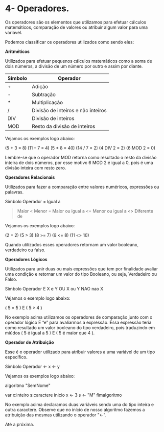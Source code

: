 # 4- Operadores.

Os operadores são os elementos que utilizamos para efetuar cálculos matemáticos, comparação de valores ou atribuir algum valor para uma variável.

Podemos classificar os operadores utilizados como sendo eles:

**Aritméticos**

Utilizados para efetuar pequenos cálculos matemáticos como a soma de dois números, a divisão de um número por outro e assim por diante.


Símbolo | Operador
--------|---------
+       | Adição
-       | Subtração
*       | Multiplicação
/       | Divisão de inteiros e não inteiros
DIV     | Divisão de inteiros
MOD	    | Resto da divisão de inteiros

Vejamos os exemplos logo abaixo:

(5 + 3 = 8)   (11 – 7 = 4)   (5 * 8 = 40)   (14 / 7 = 2)   (4 DIV 2 = 2)    (6 MOD 2 = 0)

Lembre-se que o operador MOD retorna como resultado o resto da divisão inteira de dois números, por esse motivo 6 MOD 2 é igual a 0, pois é uma divisão inteira com resto zero.

**Operadores Relacionais**

Utilizados para fazer a comparação entre valores numéricos, expressões ou palavras.

Símbolo  	Operador
=	Igual a
>	Maior
<	Menor
>=	Maior ou igual a
<=	Menor ou igual a
<>	Diferente de

Vejamos os exemplos logo abaixo:

(2 = 2)   (5 > 3)   (8 >= 7)   (6 <= 8)   (11 <> 10)

Quando utilizados esses operadores retornam um valor booleano, verdadeiro ou falso.

**Operadores Lógicos**

Utilizados para unir duas ou mais expressões que tem por finalidade avaliar uma condição e retornar um valor do tipo Booleano, ou seja, Verdadeiro ou Falso.

Símbolo  	Operador
E	          X e Y
OU	          X ou Y
NAO	          nao X

Vejamos o exemplo logo abaixo:

( 5 = 5 ) E ( 5 > 4 )

No exemplo acima utilizamos os operadores de comparação junto com o operador lógico E “e” para avaliarmos a expressão. Essa expressão teria como resultado um valor booleano do tipo verdadeiro, pois traduzindo em miúdos ( 5 é igual a 5 ) E ( 5 é maior que 4 ).

**Operador de Atribuição**

Esse é o operador utilizado para atribuir valores a uma variável de um tipo específico.

Símbolo  	Operador
<-	x <- y

Vejamos os exemplos logo abaixo:

algoritmo "SemNome"

var
  x:inteiro
  s:caractere
inicio
  x <- 3
  s <- "M"
fimalgoritmo


No exemplo acima declaramos duas variáveis sendo uma do tipo inteira e outra caractere. Observe que no início de nosso algoritmo fazemos a atribuição das mesmas utilizando o operador "<-".

Até a próxima.